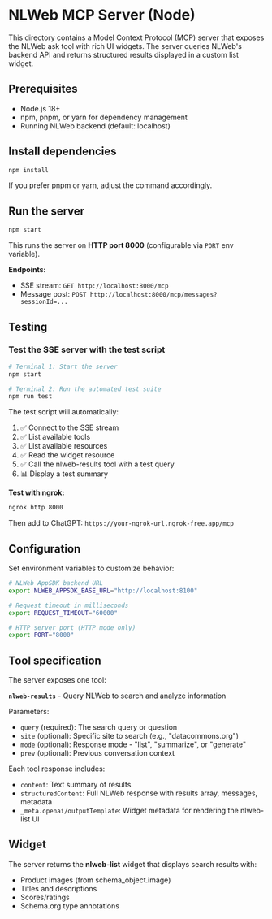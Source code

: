 # NLWeb MCP Server (Node)

This directory contains a Model Context Protocol (MCP) server that exposes the NLWeb ask tool with rich UI widgets. The server queries NLWeb's backend API and returns structured results displayed in a custom list widget.

## Prerequisites

- Node.js 18+
- npm, pnpm, or yarn for dependency management
- Running NLWeb backend (default: localhost)

## Install dependencies

```bash
npm install
```

If you prefer pnpm or yarn, adjust the command accordingly.

## Run the server

```bash
npm start
```

This runs the server on **HTTP port 8000** (configurable via `PORT` env variable).

**Endpoints:**
- SSE stream: `GET http://localhost:8000/mcp`
- Message post: `POST http://localhost:8000/mcp/messages?sessionId=...`

## Testing

### Test the SSE server with the test script

```bash
# Terminal 1: Start the server
npm start

# Terminal 2: Run the automated test suite
npm run test
```

The test script will automatically:
1. ✅ Connect to the SSE stream
2. ✅ List available tools
3. ✅ List available resources
4. ✅ Read the widget resource
5. ✅ Call the nlweb-results tool with a test query
6. 📊 Display a test summary

**Test with ngrok:**
```bash
ngrok http 8000
```

Then add to ChatGPT: `https://your-ngrok-url.ngrok-free.app/mcp`

## Configuration

Set environment variables to customize behavior:

```bash
# NLWeb AppSDK backend URL
export NLWEB_APPSDK_BASE_URL="http://localhost:8100"

# Request timeout in milliseconds
export REQUEST_TIMEOUT="60000"

# HTTP server port (HTTP mode only)
export PORT="8000"
```

## Tool specification

The server exposes one tool:

**`nlweb-results`** - Query NLWeb to search and analyze information

Parameters:
- `query` (required): The search query or question
- `site` (optional): Specific site to search (e.g., "datacommons.org")
- `mode` (optional): Response mode - "list", "summarize", or "generate"
- `prev` (optional): Previous conversation context

Each tool response includes:

- `content`: Text summary of results
- `structuredContent`: Full NLWeb response with results array, messages, metadata
- `_meta.openai/outputTemplate`: Widget metadata for rendering the nlweb-list UI

## Widget

The server returns the **nlweb-list** widget that displays search results with:
- Product images (from schema_object.image)
- Titles and descriptions
- Scores/ratings
- Schema.org type annotations

